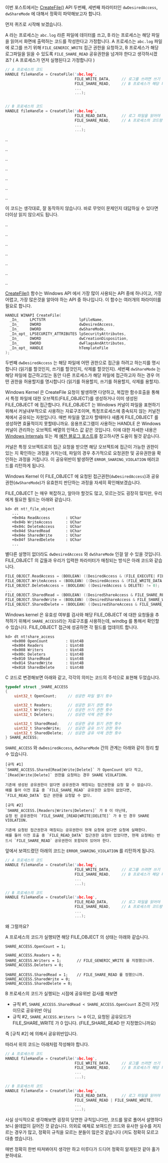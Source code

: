 

이번 포스트에서는 [CreateFile()](https://msdn.microsoft.com/en-us/library/windows/desktop/aa363858(v=vs.85).aspx) API 두번째, 세번째 파라미터인 `dwDesiredAccess`, `dwShareMode` 에 대해서 정확히 파악해보고자 합니다.

먼저 퀴즈로 시작해 보겠습니다. 

A 라는 프로세스는 `abc.log` 라른 파일에 데이터를 쓰고, B 라는 프로세스는 해당 파일을 읽어서 화면에 출력하는 코드를 작성한다고 가정합니다.
A 프로세스는 `abc.log` 파일에 로그를 쓰기 위해 `FILE_GENERIC_WRITE` 접근 권한을 요청하고, B 프로세스가 해당 로그파일을 읽을 수 있도록 `FILE_SHARE_READ` 공유권한을 넘겨야 한다고 생각하시겠죠?
( A 프로세스가 먼저 실행된다고 가정합니다 )


```c
// A 프로세스의 코드
HANDLE fileHandle = CreateFile('abc.log',
                               FILE_WRITE_DATA,     // 로그를 쓰려면 쓰기 권한으로 파일을 열어야죠.
                               FILE_SHARE_READ,     // B 프로세스가 해당 파일을 읽어야 하니까 `공유 읽기` 를.
                               ...
                               ...);


// B 프로세스의 코드
HANDLE fileHandle = CreateFile('abc.log',
                               FILE_READ_DATA,      // 로그 파일을 읽어야 하니까
                               FILE_SHARE_READ,     // A 프로세스의 코드랑 그냥 같은걸로???
                               ...
                               ...);
```

..

..

..

..

..

..

..

이 코드는 생각대로, 잘 동작하지 않습니다. 바로 무엇이 문제인지 대답하실 수 있다면 더이상 읽지 않으셔도 됩니다.

..

..

..

..

..

..

..



[CreateFile()](https://msdn.microsoft.com/en-us/library/windows/desktop/aa363858(v=vs.85).aspx) 함수는 Windows API 에서 가장 많이 사용되는 API 중에 하나이고, 가장 어렵고, 가장 많은것을 알아야 하는 API 중 하나입니다. 이 함수는 여러개의 파라미터를 필요로 합니다.

```c
HANDLE WINAPI CreateFile(
  _In_     LPCTSTR               lpFileName,
  _In_     DWORD                 dwDesiredAccess,
  _In_     DWORD                 dwShareMode,
  _In_opt_ LPSECURITY_ATTRIBUTES lpSecurityAttributes,
  _In_     DWORD                 dwCreationDisposition,
  _In_     DWORD                 dwFlagsAndAttributes,
  _In_opt_ HANDLE                hTemplateFile
);
```


두번째 `dwDesiredAccess` 는 해당 파일에 어떤 권한으로 접근을 하려고 하는지를 명시합니다 (읽기를 할것인지, 쓰기를 할것인지, 삭제를 할것인지). 세번째 `dwShareMode` 는 해당 파일에 접근하고있는 동안 다른 프로세스가 해당 파일에 접근하고자 하는 경우 어떤 권한을 허용할지를 명시합니다 (읽기를 허용할지, 쓰기를 허용할지, 삭제를 용할지). 

Windows Kernel 은 CreateFile 요청이 발생하면 다양하고, 복잡한 함수호출을 통해서 특정 파일에 대한 오브젝트(FILE_OBJECT)를 생성하거나 이미 생성된 FILE_OBJECT 에 접근합니다. 
FILE_OBJECT 는 Windows 커널이 파일을 표현하기 위해서 커널내부적으로 사용하는 자료구조이며, 특정프로세스에 종속되지 않는 커널전체에서 공유되는 자원입니다. 매번 파일을 열고자 할때마다 새롭게 FILE_OBJECT 를 생성하면 효율적이지 못할테니까요.
응용프로그램이 사용하는 HANDLE 은 Windows 커널이 관리하는 오브젝트 배열의 인덱스 값 같은 것입니다. 이에 대한 자세한 내용은 [Windows Internals](https://technet.microsoft.com/en-us/sysinternals/bb963901.aspx) 또는 제 [예전 블로그 포스트](http://egloos.zum.com/somma/v/2947301)를 참고하시면 도움이 될것 같습니다.

커널은 특정 오브젝트로의 접근 요청을 받으면 해당 오브젝트에 접근이 가능한 권한이 있는 지 확인하는 과정을 거치는데, 파일의 경우 추가적으로 요청권한 및 공유권한을 확인하는 과정을 거칩니다. 
이 공유위반이 발생하면 `ERROR_SHARING_VIOLATION` 에러코드를 리턴하게 됩니다.

Windows Kernel 이 FILE_OBJECT 에 요청된 접근권한(`dwDesiredAccess`)과 공유권한(`dwShareMode`)가 유효한지 판단하는 과정을 자세히 확인해보겠습니다.

FILE_OBJECT 는 매우 복잡하고, 알아야 할것도 많고, 모르는것도 굉장히 많지만, 우리에게 필요한 필드는 아래와 같습니다.

```text
kd> dt nt!_file_object
   ...
   +0x04a ReadAccess       : UChar
   +0x04b WriteAccess      : UChar
   +0x04c DeleteAccess     : UChar
   +0x04d SharedRead       : UChar
   +0x04e SharedWrite      : UChar
   +0x04f SharedDelete     : UChar
   ...
```

별다른 설명이 없더라도 `dwDesiredAccess` 와 `dwShareMode` 인걸 알 수 있을 것입니다. FILE_OBJECT 의 값들과 우리가 입력한 파라미터가 매칭되는 방식은 아래 코드와 같습니다. 

```c
FILE_OBJECT.ReadAccess = (BOOLEAN) ((DesiredAccess & (FILE_EXECUTE| FILE_READ_DATA)) != 0);
FILE_OBJECT.WriteAccess = (BOOLEAN) ((DesiredAccess & (FILE_WRITE_DATA | FILE_APPEND_DATA)) != 0);
FILE_OBJECT.DeleteAccess = (BOOLEAN) ((DesiredAccess & DELETE) != 0);
...
FILE_OBJECT.SharedRead = (BOOLEAN) ((DesiredShareAccess & FILE_SHARE_READ) != 0);
FILE_OBJECT.SharedWrite = (BOOLEAN) ((DesiredShareAccess & FILE_SHARE_WRITE) != 0);
FILE_OBJECT.SharedDelete = (BOOLEAN) ((DesiredShareAccess & FILE_SHARE_DELETE) != 0);
```

Windows kernel 은 유효성 여부를 검사와 해당 FILE_OBJECT 에 대한 요청들을 추적하기 위해서 `SHARE_ACCESS`라는 자료구조를 사용하는데, windbg 를 통해서 확인할 수 있습니다. FILE_OBJECT 접근에 성공하면 각 필드를 업데이트 합니다. 

```text
kd> dt nt!share_access
   +0x000 OpenCount        : Uint4B
   +0x004 Readers          : Uint4B
   +0x008 Writers          : Uint4B
   +0x00c Deleters         : Uint4B
   +0x010 SharedRead       : Uint4B
   +0x014 SharedWrite      : Uint4B
   +0x018 SharedDelete     : Uint4B
```

C 코드로 변경해보면 아래와 같고, 각각의 의미는 코드의 주석으로 표현해 두었습니다.

```c
typedef struct _SHARE_ACCESS
{
    uint32_t OpenCount;     // 성공한 파일 열기 횟수

    uint32_t Readers;       // 성공한 읽기 권한 횟수
    uint32_t Writers;       // 성공한 쓰기 권한 횟수
    uint32_t Deleters;      // 성공한 삭제 권한 횟수

    uint32_t SharedRead;    // 성공한 공유 읽기 권한 횟수
    uint32_t SharedWrite;   // 성공한 공유 쓰기 권한 횟수
    uint32_t SharedDelete;  // 성공한 공유 삭제 권한 횟수
} SHARE_ACCESS;
```

`SHARE_ACCESS` 와 `dwDesiredAccess`, `dwShareMode` 간의 관계는 아래와 같이 정리 할 수 있습니다. 

```text
[규칙 #1]
`SHARE_ACCESS.Shared[Read|Write|Delete]` 가 OpenCount 보다 작고,
`[Read|Write|Delete]` 권한을 요청하는 경우 SHARE VIOLATION.

기존에 생성된 공유권한이 없다면 공유권한과 매칭되는 접근권한을 요청 할 수 없습니다.
예를 들어 이전 호출 중 `FILE_SHARE_READ` 공유권한 요청이 없었다면, `FILE_READ_DATA` 접근 권한을 요청할 수 없다.

[규칙 #2]
`SHARE_ACCESS.[Readers|Writers|Deleters]` 가 0 이 아닌데,
요청 된 공유권한이 `FILE_SHARE_[READ|WRITE|DELETE]` 가 0 인 경우 SHARE VIOLATION.

기존에 요청된 접근권한과 매칭되는 공유권한이 현재 요청에 없다면 요청에 실패한다.
예를 들어 이전 호출 중 `FILE_READ_DATA` 접근권한 요청이 있었다면, 현재 요청에는 반드시 `FILE_SHARE_READ` 공유권한이 포함되어 있어야 한다.
```

앞에서 보여드렸던 아래의 코드는 `ERROR_SHARING_VIOLATION` 를 리턴하게 됩니다.

```c
// A 프로세스의 코드
HANDLE fileHandle = CreateFile('abc.log',
                               FILE_WRITE_DATA,     // 로그를 쓰려면 쓰기 권한으로 파일을 열어야죠.
                               FILE_SHARE_READ,     // B 프로세스가 해당 파일을 읽어야 하니까 `공유 읽기` 를.
                               ...
                               ...);

// B 프로세스의 코드
HANDLE fileHandle = CreateFile('abc.log',
                               FILE_READ_DATA,      // 로그 파일을 읽어야 하니까
                               FILE_SHARE_READ,     // A 프로세스의 코드랑 그냥 같은걸로???
                               ...
                               ...);
```

왜 그럴까요?

A 프로세스의 코드가 실행되면 해당 FILE_OBJECT 의 상태는 아래와 같습니다. 

```text
SHARE_ACCESS.OpenCount = 1;

SHARE_ACCESS.Readers = 0;
SHARE_ACCESS.Writers = 1;       // FILE_GENERIC_WRITE 를 지정했으니까.
SHARE_ACCESS.Deleters = 0;

SHARE_ACCESS.SharedRead = 1;    // FILE_SHARE_READ 를 정했으니까.
SHARE_ACCESS.SharedWrite = 0;
SHARE_ACCESS.SharedDelete = 0;
```

B 프로세스의 코드가 실행되는 시점에 공유위반 검사를 해보면

+ 규칙 #1, `SHARE_ACCESS.SharedRead < SHARE_ACCESS.OpenCount` 조건이 거짓이므로 공유위반 아님
+ 규칙 #2, `SHARE_ACCESS.Writers != 0` 이고, 요청된 공유모드가 FILE_SHARE_WRITE 가 0 입니다. (FILE_SHARE_READ 만 지정했으니까요)

즉 [규칙 #2] 에 의해서 공유위반입니다. 

따라서 위의 코드는 아래처럼 작성해야 합니다. 

```c
// A 프로세스의 코드
HANDLE fileHandle = CreateFile('abc.log',
                               FILE_WRITE_DATA,     // 로그를 쓰려면 쓰기 권한으로 파일을 열어야죠.
                               FILE_SHARE_READ,     // B 프로세스가 해당 파일을 읽어야 하니까 `공유 읽기` 를.
                               ...
                               ...);

// B 프로세스의 코드
HANDLE fileHandle = CreateFile('abc.log',
                               FILE_READ_DATA,      // 로그 파일을 읽어야 하니까
                               FILE_SHARE_READ | FILE_SHARE_WRITE,
                               ...
                               ...);
```

사실 상식적으로 생각해보면 굉장히 당연한 규칙입니다만, 코드를 말로 풀어서 설명하다보니 쓸데없이 길어진 것 같습니다. 의외로 예제로 보여드린 코드와 유사한 실수를 저지르는 경우가 많고, 정확히 규칙을 모르는 분들이 많은것 같습니다 (저도 정확히 모르고 대충 썼습니다).

매번 정확히 한번 따져봐야지 생각만 하고 미루다가 드디어 정확히 알게된것 같아 홀가분하네요. 
